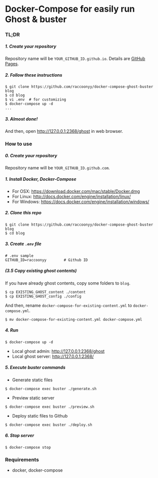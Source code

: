 # Docker-Compose for easily run Ghost & buster

### TL;DR

##### 1. Create your repository

Repository name will be `YOUR_GITHUB_ID.github.io`. Details are [GitHub Pages](https://pages.github.com/).

##### 2. Follow these instructions

```
$ git clone https://github.com/raccoonyy/docker-compose-ghost-buster blog
$ cd blog
$ vi .env  # for customizing
$ docker-compose up -d
...
```

##### 3. Almost done!

And then, open http://127.0.0.1:2368/ghost in web browser.

### How to use

##### 0. Create your repository

Repository name will be `YOUR_GITHUB_ID.github.com`.

##### 1. Install Docker, Docker-Compose

- For OSX: https://download.docker.com/mac/stable/Docker.dmg
- For Linux: http://docs.docker.com/engine/installation/linux/
- For Windows: https://docs.docker.com/engine/installation/windows/

##### 2. Clone this repo

```
$ git clone https://github.com/raccoonyy/docker-compose-ghost-buster blog
$ cd blog
```

##### 3. Create `.env` file

```
# .env sample
GITHUB_ID=raccoonyy        # Github ID
```

##### (3.5 Copy existing ghost contents)

If you have already ghost contents, copy some folders to `blog`.

```
$ cp EXISTING_GHOST_content ./content
$ cp EXISTING_GHOST_config ./config
```

And then, rename `docker-compose-for-existing-content.yml` to `docker-compose.yml`.

```
$ mv docker-compose-for-existing-content.yml docker-compose.yml
```

##### 4. Run

```
$ docker-compose up -d
```

- Local ghost admin: http://127.0.0.1:2368/ghost
- Local ghost server: http://127.0.0.1:2368/

##### 5. Execute buster commands

- Generate static files
```
$ docker-compose exec buster ./generate.sh
```

- Preview static server
```
$ docker-compose exec buster ./preview.sh
```

- Deploy static files to Github
```
$ docker-compose exec buster ./deploy.sh
```

##### 6. Stop server

```
$ docker-compose stop
```

### Requirements

- docker, docker-compose
